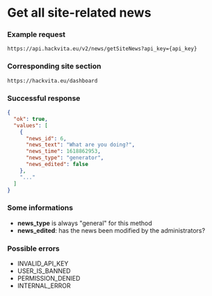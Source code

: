 # Get all site-related news

### Example request

`https://api.hackvita.eu/v2/news/getSiteNews?api_key={api_key}`

### Corresponding site section

`https://hackvita.eu/dashboard`

### Successful response

```json
{
  "ok": true,
  "values": [
    {
      "news_id": 6,
      "news_text": "What are you doing?",
      "news_time": 1618862953,
      "news_type": "generator",
      "news_edited": false
    },
    "..."
  ]
}
```

### Some informations

* **news_type** is always "general" for this method
* **news_edited**: has the news been modified by the administrators?

### Possible errors

* INVALID_API_KEY
* USER_IS_BANNED
* PERMISSION_DENIED
* INTERNAL_ERROR